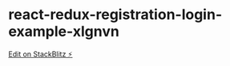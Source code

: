 # react-redux-registration-login-example-xlgnvn

[Edit on StackBlitz ⚡️](https://stackblitz.com/edit/react-redux-registration-login-example-xlgnvn)